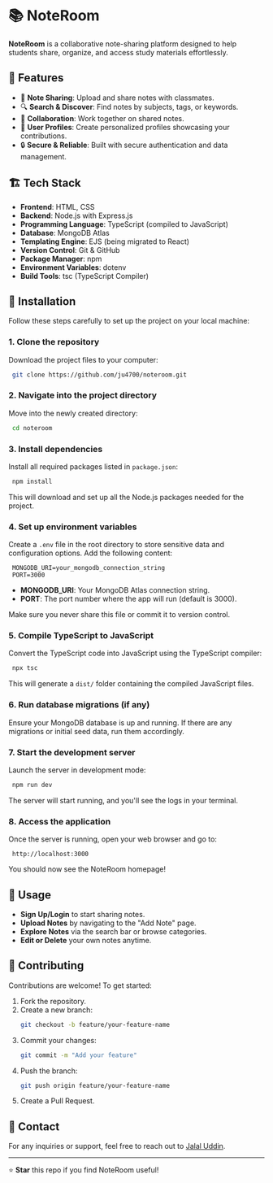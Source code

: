 # 📚 NoteRoom

**NoteRoom** is a collaborative note-sharing platform designed to help students share, organize, and access study materials effortlessly.

## 🚀 Features

- 📝 **Note Sharing**: Upload and share notes with classmates.
- 🔍 **Search & Discover**: Find notes by subjects, tags, or keywords.
- 👥 **Collaboration**: Work together on shared notes.
- 🌟 **User Profiles**: Create personalized profiles showcasing your contributions.
- 🔒 **Secure & Reliable**: Built with secure authentication and data management.

## 🏗️ Tech Stack

- **Frontend**: HTML, CSS
- **Backend**: Node.js with Express.js
- **Programming Language**: TypeScript (compiled to JavaScript)
- **Database**: MongoDB Atlas
- **Templating Engine**: EJS (being migrated to React)
- **Version Control**: Git & GitHub
- **Package Manager**: npm
- **Environment Variables**: dotenv
- **Build Tools**: tsc (TypeScript Compiler)

## 🔧 Installation

Follow these steps carefully to set up the project on your local machine:

### 1. Clone the repository
Download the project files to your computer:
```bash
 git clone https://github.com/ju4700/noteroom.git
```

### 2. Navigate into the project directory
Move into the newly created directory:
```bash
 cd noteroom
```

### 3. Install dependencies
Install all required packages listed in `package.json`:
```bash
 npm install
```

This will download and set up all the Node.js packages needed for the project.

### 4. Set up environment variables
Create a `.env` file in the root directory to store sensitive data and configuration options. Add the following content:
```plaintext
 MONGODB_URI=your_mongodb_connection_string
 PORT=3000
```
- **MONGODB_URI**: Your MongoDB Atlas connection string.
- **PORT**: The port number where the app will run (default is 3000).

Make sure you never share this file or commit it to version control.

### 5. Compile TypeScript to JavaScript
Convert the TypeScript code into JavaScript using the TypeScript compiler:
```bash
 npx tsc
```

This will generate a `dist/` folder containing the compiled JavaScript files.

### 6. Run database migrations (if any)
Ensure your MongoDB database is up and running. If there are any migrations or initial seed data, run them accordingly.

### 7. Start the development server
Launch the server in development mode:
```bash
 npm run dev
```
The server will start running, and you'll see the logs in your terminal.

### 8. Access the application
Once the server is running, open your web browser and go to:
```plaintext
 http://localhost:3000
```
You should now see the NoteRoom homepage!

## 📄 Usage

- **Sign Up/Login** to start sharing notes.
- **Upload Notes** by navigating to the "Add Note" page.
- **Explore Notes** via the search bar or browse categories.
- **Edit or Delete** your own notes anytime.

## 🌿 Contributing

Contributions are welcome! To get started:
1. Fork the repository.
2. Create a new branch:
   ```bash
   git checkout -b feature/your-feature-name
   ```
3. Commit your changes:
   ```bash
   git commit -m "Add your feature"
   ```
4. Push the branch:
   ```bash
   git push origin feature/your-feature-name
   ```
5. Create a Pull Request.

## 📧 Contact

For any inquiries or support, feel free to reach out to [Jalal Uddin](https://github.com/ju4700).

---

⭐ **Star** this repo if you find NoteRoom useful!


